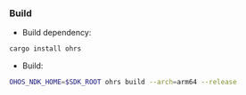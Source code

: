 
### Build

- Build dependency:

```bash
cargo install ohrs
```

- Build:

```bash
OHOS_NDK_HOME=$SDK_ROOT ohrs build --arch=arm64 --release
```
